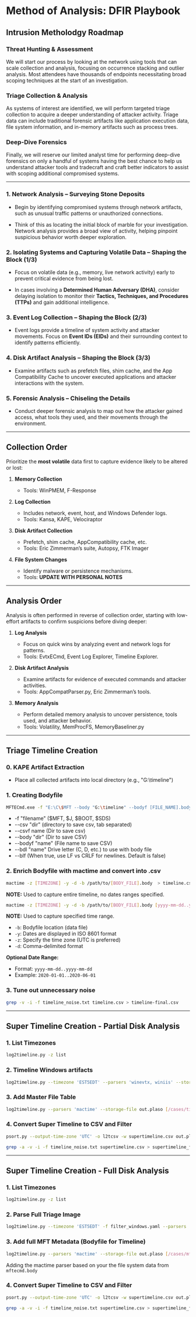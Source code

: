 # Method of Analysis: DFIR Playbook  

## Intrusion Metholodgy Roadmap

### Threat Hunting & Assessment

We will start our process by looking at the network using tools that can scale collection and analysis, focusing on occurrence stacking and outlier analysis. Most attendees have thousands of endpoints necessitating broad scoping techniques at the start of an investigation.

### Triage Collection & Analysis

As systems of interest are identified, we will perform targeted triage collection to acquire a deeper understanding of attacker activity. Triage data can include traditional forensic artifacts like application execution data, file system information, and in-memory artifacts such as process trees.

### Deep-Dive Forensics

Finally, we will reserve our limited analyst time for performing deep-dive forensics on only a handful of systems having the best chance to help us understand attacker tools and tradecraft and craft better indicators to assist with scoping additional compromised systems.

---

### **1. Network Analysis – Surveying Stone Deposits** 
 
- Begin by identifying compromised systems through network artifacts, such as unusual traffic patterns or unauthorized connections.  

- Think of this as locating the initial block of marble for your investigation. Network analysis provides a broad view of activity, helping pinpoint suspicious behavior worth deeper exploration.  

### **2. Isolating Systems and Capturing Volatile Data – Shaping the Block (1/3)** 
 
- Focus on volatile data (e.g., memory, live network activity) early to prevent critical evidence from being lost. 
 
- In cases involving a **Determined Human Adversary (DHA)**, consider delaying isolation to monitor their **Tactics, Techniques, and Procedures (TTPs)** and gain additional intelligence.  

### **3. Event Log Collection – Shaping the Block (2/3)**  

- Event logs provide a timeline of system activity and attacker movements. Focus on **Event IDs (EIDs)** and their surrounding context to identify patterns efficiently.  

### **4. Disk Artifact Analysis – Shaping the Block (3/3)**  

- Examine artifacts such as prefetch files, shim cache, and the App Compatibility Cache to uncover executed applications and attacker interactions with the system. 

### **5. Forensic Analysis – Chiseling the Details**  

- Conduct deeper forensic analysis to map out how the attacker gained access, what tools they used, and their movements through the environment.  

---

## Collection Order  

Prioritize the **most volatile** data first to capture evidence likely to be altered or lost:  

1. **Memory Collection**  
   - Tools: WinPMEM, F-Response  

2. **Log Collection**  
   - Includes network, event, host, and Windows Defender logs.  
   - Tools: Kansa, KAPE, Velociraptor  

3. **Disk Artifact Collection**  
   - Prefetch, shim cache, AppCompatibility cache, etc.  
   - Tools: Eric Zimmerman’s suite, Autopsy, FTK Imager
  
4. **File System Changes**  
   - Identify malware or persistence mechanisms.  
   - Tools: **UPDATE WITH PERSONAL NOTES** 

---

## Analysis Order  

Analysis is often performed in reverse of collection order, starting with low-effort artifacts to confirm suspicions before diving deeper:  

1. **Log Analysis**  
   - Focus on quick wins by analyzing event and network logs for patterns.  
   - Tools: EvtxECmd, Event Log Explorer, Timeline Explorer.  

2. **Disk Artifact Analysis**  
   - Examine artifacts for evidence of executed commands and attacker activities.  
   - Tools: AppCompatParser.py, Eric Zimmerman’s tools.  

3. **Memory Analysis**  
   - Perform detailed memory analysis to uncover persistence, tools used, and attacker behavior.  
   - Tools: Volatility, MemProcFS, MemoryBaseliner.py  

---

## Triage Timeline Creation

### 0. KAPE Artifact Extraction
- Place all collected artifacts into local directory (e.g., "G:\timeline")

### 1. Creating Bodyfile

```bash
MFTECmd.exe -f "E:\C\$MFT --body "G:\timeline" --bodyf [FILE_NAME].body --blf --bdl C:
```
- -f "filename" (\$MFT, \$J, \$BOOT, \$SDS)
- --csv "dir" (directory to save csv, tab separated)
- --csvf name (Dir to save csv)
- --body "dir" (Dir to save CSV)
- --bodyf "name" (File name to save CSV)
- --bdl "name" Drive letter (C, D, etc.) to use with body file
- --blf (When true, use LF vs CRLF for newlines. Default is false)


### 2. Enrich Bodyfile with mactime and convert into .csv
   
```bash
mactime -z [TIMEZONE] -y -d -b /path/to/[BODY_FILE].body  > timeline.csv
```
**NOTE:** Used to capture entire timeline, no dates  ranges specified.

```bash
mactime -z [TIMEZONE] -y -d -b /path/to/[BODY_FILE].body [yyyy-mm-dd..yyyy-mm-dd]  > timeline.csv
```

**NOTE:** Used to capture specified time range. 

* `-b`: Bodyfile location (data file)
* `-y`: Dates are displayed in ISO 8601 format
* `-z`: Specify the time zone (UTC is preferred)
* `-d`: Comma-delimited format

**Optional Date Range:**

* Format: `yyyy-mm-dd..yyyy-mm-dd`
* Example: `2020-01-01..2020-06-01`


### 3. Tune out unnecessary noise
```bash
grep -v -i -f timeline_noise.txt timeline.csv > timeline-final.csv
```  

---

## Super Timeline Creation - Partial Disk Analysis

### 1. List Timezones
```bash
log2timeline.py -z list
```



### 2. Timeline Windows artifacts
```bash
log2timeline.py --timezone 'EST5EDT' --parsers 'winevtx, winiis' --storage-file out.plaso [/cases/artifact_directory]
``` 

### 3. Add Master File Table
```bash
log2timeline.py --parsers 'mactime' --storage-file out.plaso [/cases/timeline_mftecmd.body]
```  

### 4. Convert Super Timeline to CSV and Filter
```bash
psort.py --output-time-zone 'UTC' -o l2tcsv -w supertimeline.csv out.plaso "date > datetime('2023-01-01T00:00:00') AND date < datetime('2023-01-27T00:00:00')"
``` 



```bash
grep -a -v -i -f timeline_noise.txt supertimeline.csv > supertimeline_final.csv
```  

---


## Super Timeline Creation - Full Disk Analysis

### 1. List Timezones
```bash
log2timeline.py -z list
```

### 2. Parse Full Triage Image
```bash
log2timeline.py --timezone 'EST5EDT' -f filter_windows.yaml --parsers 'win7,!filestat' --storage-file out.plaso [/cases/cdrive/YOUR_DISK.E01]
``` 

### 3. Add full MFT Metadata (Bodyfile for Timeline)
```bash
log2timeline.py --parsers 'mactime' --storage-file out.plaso [/cases/mftecmd.body]
```
Adding the mactime parser based on your the file system data from `mftecmd.body`  

### 4. Convert Super Timeline to CSV and Filter

```bash
psort.py --output-time-zone 'UTC' -o l2tcsv -w supertimeline.csv out.plaso "date > datetime('2023-01-01T00:00:00') AND date < datetime('2023-01-27T00:00:00')"
``` 

```bash
grep -a -v -i -f timeline_noise.txt supertimeline.csv > supertimeline_final.csv
```  